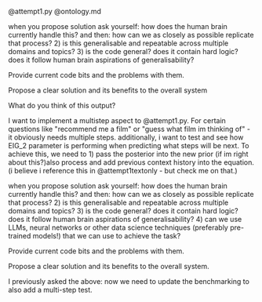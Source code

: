 @attempt1.py
@ontology.md

when you propose solution ask yourself: how does the human brain currently handle this? and then: how can we as closely as possible replicate that process?
2) is this generalisable and repeatable across multiple domains and topics?
3) is the code general? does it contain hard logic? does it follow human brain aspirations of generalisability? 

Provide current code bits and the problems with them.

Propose a clear solution and its benefits to the overall system

What do you think of this output?



I want to implement a multistep aspect to @attempt1.py. For certain questions like "recommend me a film" or "guess what film im thinking of" - it obviously needs multiple steps. additionally, i want to test and see how EIG_2 parameter is performing when predicting what steps will be next.
To achieve this, we need to 1) pass the posterior into the new prior (if im right about this?)also process and add previous context history into the equation. (i believe i reference this in @attempt1textonly - but check me on that.)

when you propose solution ask yourself: how does the human brain currently handle this? and then: how can we as closely as possible replicate that process?
2) is this generalisable and repeatable across multiple domains and topics?
3) is the code general? does it contain hard logic? does it follow human brain aspirations of generalisability? 
4) can we use LLMs, neural networks or other data science techniques (preferably pre-trained models!) that we can use to achieve the task?

Provide current code bits and the problems with them.

Propose a clear solution and its benefits to the overall system.



I previously asked the above: now we need to update the benchmarking to also add a multi-step test. 
